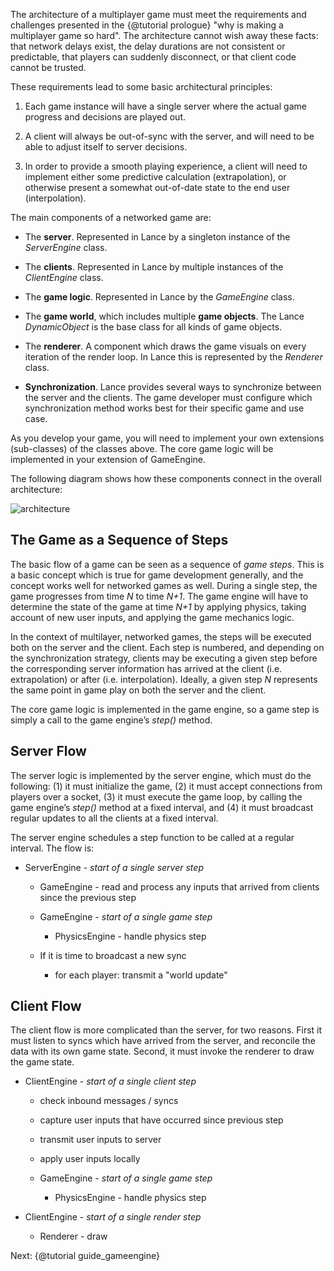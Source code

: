 
The architecture of a multiplayer game must meet the requirements and challenges presented in the {@tutorial prologue} "why is making a multiplayer game so hard".  The architecture cannot wish away these facts: that network delays exist, the delay durations are not consistent or predictable, that players can suddenly disconnect, or that client code cannot be trusted.

These requirements lead to some basic architectural principles:

1. Each game instance will have a single server where the actual game progress and decisions are played out.

2. A client will always be out-of-sync with the server, and will need to be able to adjust itself to server decisions.

3. In order to provide a smooth playing experience, a client will need to implement either some predictive calculation (extrapolation), or otherwise present a somewhat out-of-date state to the end user (interpolation).

The main components of a networked game are:

* The **server**. Represented in Lance by a singleton instance of the *ServerEngine* class.

* The **clients**. Represented in Lance by multiple instances of the *ClientEngine* class.

* The **game logic**. Represented in Lance by the  *GameEngine* class.

* The **game world**, which includes multiple **game objects**. The Lance *DynamicObject* is the base class for all kinds of game objects.

* The **renderer**.  A component which draws the game visuals on every iteration of the render loop.  In Lance this is represented by the *Renderer* class.

* **Synchronization**. Lance provides several ways to synchronize between the server and the clients. The game developer must configure which synchronization method works best for their specific game and use case.

As you develop  your game, you will need to implement your own extensions (sub-classes) of the classes above. The core game logic will be implemented in your extension of GameEngine.

The following diagram shows how these components connect in the overall architecture:

![architecture](https://cloud.githubusercontent.com/assets/3702763/20984514/421f44b4-bcc9-11e6-8346-037d15226216.PNG)

## The Game as a Sequence of Steps

The basic flow of a game can be seen as a sequence of *game steps*.  This is a basic concept which is true
for game development generally, and the concept works well for networked games as well.  During a single step, the
game progresses from time *N* to time *N+1*.  The game engine will have to determine the state of the game
at time *N+1* by applying physics, taking account of new user inputs, and applying the game mechanics logic.

In the context of multilayer, networked games, the steps will be executed both on the server and the client. Each step is numbered, and depending on the synchronization strategy, clients may be executing a given step before the corresponding server information has arrived at the client (i.e. extrapolation) or after (i.e. interpolation). Ideally, a given step *N* represents the same point in game play on both the server and the client.

The core game logic is implemented in the game engine, so a game step is simply a call to the game engine’s *step()* method.

## Server Flow

The server logic is implemented by the server engine, which must do the following: (1) it must initialize the game, (2) it must accept connections from players over a socket, (3) it must execute the game loop, by calling the game engine’s *step()* method at a fixed interval, and (4) it must broadcast regular updates to all the clients at a fixed interval.

The server engine schedules a step function to be called at a regular interval. The flow is:

* ServerEngine - *start of a single server step*

    * GameEngine - read and process any inputs that arrived from clients since the previous step

    * GameEngine - *start of a single game step*

        * PhysicsEngine - handle physics step

    * If it is time to broadcast a new sync

        * for each player: transmit a "world update"

## Client Flow

The client flow is more complicated than the server, for two reasons.  First it must listen to syncs which have arrived from the server, and reconcile the data with its own game state.  Second, it must invoke the renderer to draw the game state.

* ClientEngine - *start of a single client step*

    * check inbound messages / syncs

    * capture user inputs that have occurred since previous step

    * transmit user inputs to server

    * apply user inputs locally

    * GameEngine - *start of a single game step*

        * PhysicsEngine - handle physics step

* ClientEngine - *start of a single render step*

    * Renderer - draw

Next: {@tutorial guide_gameengine}
